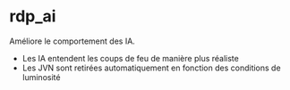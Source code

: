rdp_ai
===========

Améliore le comportement des IA.
- Les IA entendent les coups de feu de manière plus réaliste
- Les JVN sont retirées automatiquement en fonction des conditions de luminosité

